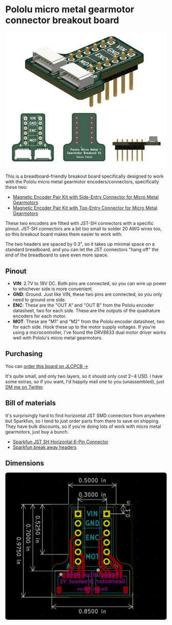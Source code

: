 # Pololu micro metal gearmotor connector breakout board

<img src="./images/render.jpg" alt="" style="border-radius: 10px;" />

This is a breadboard-friendly breakout board specifically designed to work with the Pololu micro metal gearmotor encoders/connectors, specifically these two:

- [Magnetic Encoder Pair Kit with Side-Entry Connector for Micro Metal Gearmotors](https://www.pololu.com/product/4761)
- [Magnetic Encoder Pair Kit with Top-Entry Connector for Micro Metal Gearmotors](https://www.pololu.com/product/4760)

These two encoders are fitted with JST-SH connectors with a specific pinout. JST-SH connectors are a bit too small to solder 20 AWG wires too, so this breakout board makes them easier to work with.

The two headers are spaced by 0.3", so it takes up minimal space on a standard breadboard, and you can let the JST connectors "hang off" the end of the breadboard to save even more space.

## Pinout

- **VIN**: 2.7V to 18V DC. Both pins are connected, so you can wire up power to whichever side is more convenient.
- **GND**: Ground. Just like VIN, these two pins are connected, so you only need to ground one side.
- **ENC**: These are the "OUT A" and "OUT B" from the Pololu encoder datasheet, two for each side. These are the outputs of the quadrature encoders for each motor.
- **MOT**: These are "M1" and "M2" from the Pololu encoder datasheet, two for each side. Hook these up to the motor supply voltages. If you're using a microcontroller, I've found the DRV8833 dual motor driver works well with Pololu's micro metal gearmotors.

## Purchasing

You can [order this board on JLCPCB →][jlcpcb]

It's quite small, and only two layers, so it should only cost $2-$4 USD. I have some extras, so if you want, I'd happily mail one to you (unassembled), just [DM me on Twitter][twitter].

[jlcpcb]: https://cart.jlcpcb.com/quote?uploadNum=81e9938b29a3497882d0e2311ea6c4a7&businessType=example&fileName=gerber
[twitter]: https://twitter.com/stevenpetryk

## Bill of materials

It's surprisingly hard to find horizontal JST SMD connectors from anywhere but Sparkfun, so I tend to just order parts from there to save on shipping. They have bulk discounts, so if you're doing lots of work with micro metal gearmotors, just buy a bunch.

- [Sparkfun JST SH Horizontal 6-Pin Connector](https://www.sparkfun.com/products/10210)
- [Sparkfun break away headers](https://www.sparkfun.com/products/116)

## Dimensions

<img src="./images/pcb-layout.png" alt="" />
